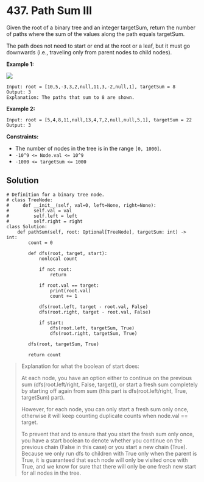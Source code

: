 # 437. Path Sum III

Given the root of a binary tree and an integer targetSum, return the number of paths where the sum of the values along the path equals targetSum.

The path does not need to start or end at the root or a leaf, but it must go downwards (i.e., traveling only from parent nodes to child nodes).

**Example 1:**

![](https://assets.leetcode.com/uploads/2021/04/09/pathsum3-1-tree.jpg)

```
Input: root = [10,5,-3,3,2,null,11,3,-2,null,1], targetSum = 8
Output: 3
Explanation: The paths that sum to 8 are shown.
```

**Example 2:**

```
Input: root = [5,4,8,11,null,13,4,7,2,null,null,5,1], targetSum = 22
Output: 3
```

**Constraints:**

- The number of nodes in the tree is in the range `[0, 1000]`.
- `-10^9 <= Node.val <= 10^9`
- `-1000 <= targetSum <= 1000`


## Solution

```python3
# Definition for a binary tree node.
# class TreeNode:
#     def __init__(self, val=0, left=None, right=None):
#         self.val = val
#         self.left = left
#         self.right = right
class Solution:
    def pathSum(self, root: Optional[TreeNode], targetSum: int) -> int:
        count = 0
    
        def dfs(root, target, start):
            nonlocal count

            if not root:
                return

            if root.val == target:
                print(root.val)
                count += 1

            dfs(root.left, target - root.val, False)
            dfs(root.right, target - root.val, False)

            if start:
                dfs(root.left, targetSum, True)
                dfs(root.right, targetSum, True)
        
        dfs(root, targetSum, True)

        return count
```

> Explanation for what the boolean of start does:
>
> At each node, you have an option either to continue on the previous sum (dfs(root.left/right, False, target)), or start a fresh sum completely by starting off again from sum (this part is dfs(root.left/right, True, targetSum) part).
>
> However, for each node, you can only start a fresh sum only once, otherwise it will keep counting duplicate counts when node.val == target.
>
> To prevent that and to ensure that you start the fresh sum only once, you have a start boolean to denote whether you continue on the previous chain (False in this case) or you start a new chain (True). Because we only run dfs to children with True only when the parent is True, it is guaranteed that each node will only be visited once with True, and we know for sure that there will only be one fresh new start for all nodes in the tree.
